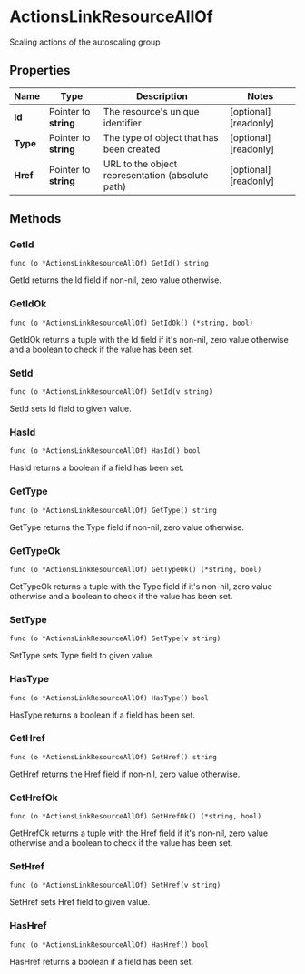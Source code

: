 # ActionsLinkResourceAllOf

Scaling actions of the autoscaling group


## Properties

|Name | Type | Description | Notes|
|------------ | ------------- | ------------- | -------------|
|**Id** | Pointer to **string** | The resource&#39;s unique identifier | [optional] [readonly] |
|**Type** | Pointer to **string** | The type of object that has been created | [optional] [readonly] |
|**Href** | Pointer to **string** | URL to the object representation (absolute path) | [optional] [readonly] |

## Methods


### GetId

`func (o *ActionsLinkResourceAllOf) GetId() string`

GetId returns the Id field if non-nil, zero value otherwise.

### GetIdOk

`func (o *ActionsLinkResourceAllOf) GetIdOk() (*string, bool)`

GetIdOk returns a tuple with the Id field if it's non-nil, zero value otherwise
and a boolean to check if the value has been set.

### SetId

`func (o *ActionsLinkResourceAllOf) SetId(v string)`

SetId sets Id field to given value.

### HasId

`func (o *ActionsLinkResourceAllOf) HasId() bool`

HasId returns a boolean if a field has been set.

### GetType

`func (o *ActionsLinkResourceAllOf) GetType() string`

GetType returns the Type field if non-nil, zero value otherwise.

### GetTypeOk

`func (o *ActionsLinkResourceAllOf) GetTypeOk() (*string, bool)`

GetTypeOk returns a tuple with the Type field if it's non-nil, zero value otherwise
and a boolean to check if the value has been set.

### SetType

`func (o *ActionsLinkResourceAllOf) SetType(v string)`

SetType sets Type field to given value.

### HasType

`func (o *ActionsLinkResourceAllOf) HasType() bool`

HasType returns a boolean if a field has been set.

### GetHref

`func (o *ActionsLinkResourceAllOf) GetHref() string`

GetHref returns the Href field if non-nil, zero value otherwise.

### GetHrefOk

`func (o *ActionsLinkResourceAllOf) GetHrefOk() (*string, bool)`

GetHrefOk returns a tuple with the Href field if it's non-nil, zero value otherwise
and a boolean to check if the value has been set.

### SetHref

`func (o *ActionsLinkResourceAllOf) SetHref(v string)`

SetHref sets Href field to given value.

### HasHref

`func (o *ActionsLinkResourceAllOf) HasHref() bool`

HasHref returns a boolean if a field has been set.



